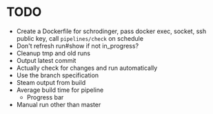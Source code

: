# TODO

- Create a Dockerfile for schrodinger, pass docker exec, socket, ssh public key, call `pipelines/check` on schedule
- Don't refresh run#show if not in_progress?
- Cleanup tmp and old runs
- Output latest commit
- Actually check for changes and run automatically
- Use the branch specification
- Steam output from build
- Average build time for pipeline
  - Progress bar
- Manual run other than master
